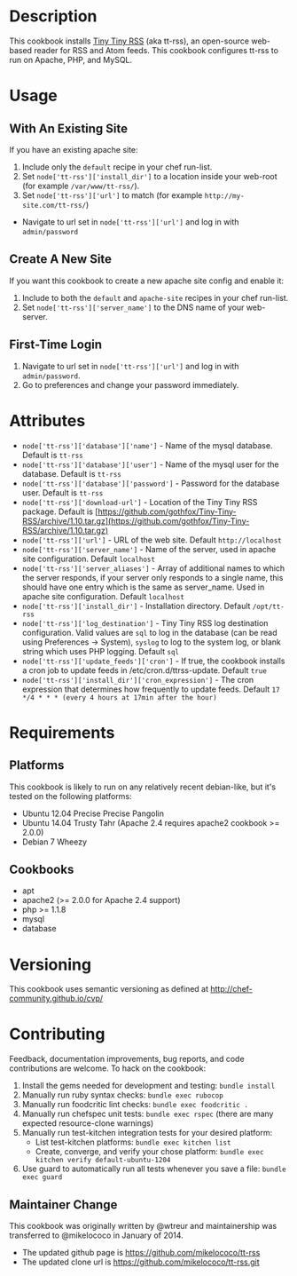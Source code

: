 Description
===========

This cookbook installs [Tiny Tiny RSS](http://tt-rss.org/) (aka tt-rss), an open-source web-based reader for RSS and Atom feeds. This cookbook configures tt-rss to run on Apache, PHP, and MySQL.

Usage
=====

With An Existing Site
---------------------

If you have an existing apache site:

1. Include only the `default` recipe in your chef run-list.
2. Set `node['tt-rss']['install_dir']` to a location inside your web-root (for
   example `/var/www/tt-rss/`).
3. Set `node['tt-rss']['url']` to match (for example
   `http://my-site.com/tt-rss/`)

* Navigate to url set in `node['tt-rss']['url']` and log in with `admin/password`

Create A New Site
-----------------

If you want this cookbook to create a new apache site config and enable it:

1. Include to both the `default` and `apache-site` recipes in your chef run-list.
2. Set `node['tt-rss']['server_name']` to the DNS name of your web-server.

First-Time Login
----------------

1. Navigate to url set in `node['tt-rss']['url']` and log in with
   `admin/password`.
2. Go to preferences and change your password immediately.

Attributes
==========

* `node['tt-rss']['database']['name']` - Name of the mysql database. Default is `tt-rss`
* `node['tt-rss']['database']['user']` - Name of the mysql user for the database. Default is `tt-rss`
* `node['tt-rss']['database']['password']` - Password for the database user. Default is `tt-rss`
* `node['tt-rss']['download-url']` - Location of the Tiny Tiny RSS package. Default is [https://github.com/gothfox/Tiny-Tiny-RSS/archive/1.10.tar.gz](https://github.com/gothfox/Tiny-Tiny-RSS/archive/1.10.tar.gz)
* `node['tt-rss']['url']` - URL of the web site. Default `http://localhost`
* `node['tt-rss']['server_name']` - Name of the server, used in apache site configuration. Default `localhost`
* `node['tt-rss']['server_aliases']` - Array of additional names to which the server responds, if your server only responds to a single name, this should have one entry which is the same as server_name. Used in apache site configuration. Default `localhost`
* `node['tt-rss']['install_dir']` - Installation directory. Default `/opt/tt-rss`
* `node['tt-rss']['log_destination']` - Tiny Tiny RSS log destination configuration. Valid values are `sql` to log in the database (can be read using Preferences -> System), `syslog` to log to the system log, or blank string which uses PHP logging. Default `sql`
* `node['tt-rss']['update_feeds']['cron']` - If true, the cookbook installs a cron job to update feeds in /etc/cron.d/ttrss-update. Default `true`
* `node['tt-rss']['install_dir']['cron_expression']` - The cron expression that determines how frequently to update feeds.  Default `17 */4 * * * (every 4 hours at 17min after the hour)`

Requirements
============

Platforms
---------

This cookbook is likely to run on any relatively recent debian-like, but it's tested on the following platforms:

* Ubuntu 12.04 Precise Precise Pangolin
* Ubuntu 14.04 Trusty Tahr (Apache 2.4 requires apache2 cookbook >= 2.0.0)
* Debian 7 Wheezy

Cookbooks
---------

* apt
* apache2 (>= 2.0.0 for Apache 2.4 support)
* php >= 1.1.8
* mysql
* database

Versioning
==========

This cookbook uses semantic versioning as defined at http://chef-community.github.io/cvp/

Contributing
============

Feedback, documentation improvements, bug reports, and code contributions are
welcome. To hack on the cookbook:

1. Install the gems needed for development and testing: `bundle install`
2. Manually run ruby syntax checks: `bundle exec rubocop`
3. Manually run foodcritic lint checks: `bundle exec foodcritic .`
4. Manually run chefspec unit tests: `bundle exec rspec` (there are many
   expected resource-clone warnings)
5. Manually run test-kitchen integration tests for your desired platform:
   - List test-kitchen platforms: `bundle exec kitchen list`
   - Create, converge, and verify your chose platform: `bundle exec kitchen verify default-ubuntu-1204`
6. Use guard to automatically run all tests whenever you save a file: `bundle exec guard`

Maintainer Change
-----------------

This cookbook was originally written by @wtreur and maintainership was transferred to @mikelococo in January of 2014.

- The updated github page is https://github.com/mikelococo/tt-rss
- The updated clone url is https://github.com/mikelococo/tt-rss.git
